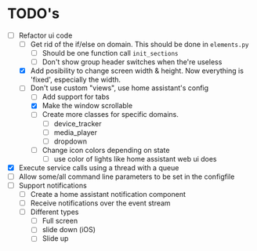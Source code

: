 # TODO's
- [ ] Refactor ui code
   - [ ] Get rid of the if/else on domain. This should be done in `elements.py`
      - [ ] Should be one function call `init_sections`
      - [ ] Don't show group header switches when the're useless
   - [X] Add posibility to change screen width & height. Now everything is 'fixed', especially the width.
   - [ ] Don't use custom "views", use home assistant's config
     - [ ] Add support for tabs
     - [X] Make the window scrollable
     - [ ] Create more classes for specific domains.
       - [ ] device_tracker
       - [ ] media_player
       - [ ] dropdown
     - [ ] Change icon colors depending on state
       - [ ] use color of lights like home assistant web ui does
- [X] Execute service calls using a thread with a queue
- [ ] Allow some/all command line parameters to be set in the configfile
- [ ] Support notifications
   - [ ] Create a home assistant notification component
   - [ ] Receive notifications over the event stream
   - [ ] Different types
      - [ ] Full screen
      - [ ] slide down (iOS)
      - [ ] Slide up
